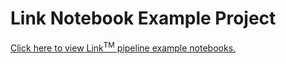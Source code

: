 # Link Notebook Example Project


[Click here to view Link<sup>TM</sup> pipeline example notebooks.](examples/README.md)
